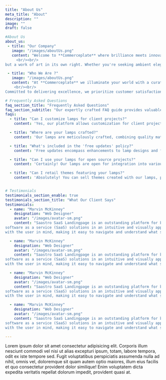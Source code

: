 ```yaml
---
title: "About Us"
meta_title: "About"
description: ""
image: ""
draft: false

#About Us
about_us:
 - title: "Our Company"
   image: "/images/aboutUs.png"
   content: "Welcome to **Commerceplate** where brilliance meets innovation. We take pride in being your ultimate destination for exquisite lighting solutions that illuminate spaces and lives alike. With a passion for creating luminous experiences, we curate a diverse range of cutting-edge light fixtures designed to elevate any environment. Our commitment to quality craftsmanship and a keen eye for aesthetic appeal ensures that each product we offer is not just a source of light, 
	 <br/><br/>
but a work of art in its own right. Whether you're seeking ambient elegance for your home or functional brilliance for a commercial space, [Your Company Name] is dedicated to bringing your vision to light. Explore our collection and let your surroundings shine with a touch of our radiant expertise. Elevate your space, embrace the light, only with **Commerceplate**."

 - title: "Who We Are ?"
   image: "/images/aboutUs.png"
   content: "At **Commerceplate** we illuminate your world with a curated collection of exceptional lighting solutions. Established with a passion for transforming spaces and creating ambiance, we stand as a beacon of quality and style in the realm of lighting. With a keen eye for design and a commitment to sourcing the finest materials, we pride ourselves on offering a diverse range of luminaires that not only brighten spaces but also elevate aesthetics. 
    <br/><br/>
Committed to delivering excellence, we prioritize customer satisfaction and provide expert guidance to help you find the perfect lighting solution for any setting. Welcome to **Commerceplate** where light meets inspiration. Illuminate your world today!"

# Frequently Asked Questions
faq_section_title: "Frequently Asked Questions"
faq_section_subtitle: "Our expertly crafted FAQ guide provides valuable insights on selecting the perfect table lamp to complement your decor and meet your specific lighting needs."
faqs:
  - title: "Can I customize lamps for client projects?"
    content: 'Yes, our platform allows customization for client projects, ensuring unique and tailored solutions. Yes, our platform allows customization for client projects, ensuring unique and tailored solutions.'

  - title: "Where are your lamps crafted?"
    content: 'Our lamps are meticulously crafted, combining quality materials and skilled workmanship to deliver exceptional products. Our lamps are meticulously crafted, combining quality materials and skilled workmanship to deliver exceptional products.'

  - title: "What's included in the 'free updates' policy?"
    content: 'Free updates encompass enhancements to lamp designs and features, ensuring your collection stays current and appealing. Free updates encompass enhancements to lamp designs and features, ensuring your collection stays current and appealing'

  - title: "Can I use your lamps for open source projects?"
    content: 'Certainly! Our lamps are open for integration into various projects, fostering creativity and innovation. Certainly! Our lamps are open for integration into various projects, fostering creativity and innovation.'

  - title: "Can I retail themes featuring your lamps?"
    content: 'Absolutely! You can sell themes created with our lamps, providing stylish solutions for diverse design needs. Absolutely! You can sell themes created with our lamps, providing stylish solutions for diverse design needs.'


# Testimonials
testimonials_section_enable: true
testimonials_section_title: "What Our Client Says"
testimonials:
  - name: "Marvin McKinney"
    designation: "Web Designer"
    avatar: "/images/avatar-sm.png"
    content: "Saastro SaaS Landingpage is an outstanding platform for businesses that want to showcase their 
software as a service (SaaS) solutions in an intuitive and visually appealing way. landing page is designed 
with the user in mind, making it easy to navigate and understand what software offers.One of the standout features of Saastro SaaS Landingpage is its sleek."

  - name: "Marvin McKinney"
    designation: "Web Designer"
    avatar: "/images/avatar-sm.png"
    content: "Saastro SaaS Landingpage is an outstanding platform for businesses that want to showcase their 
software as a service (SaaS) solutions in an intuitive and visually appealing way. landing page is designed 
with the user in mind, making it easy to navigate and understand what software offers.One of the standout features of Saastro SaaS Landingpage is its sleek."

  - name: "Marvin McKinney"
    designation: "Web Designer"
    avatar: "/images/avatar-sm.png"
    content: "Saastro SaaS Landingpage is an outstanding platform for businesses that want to showcase their 
software as a service (SaaS) solutions in an intuitive and visually appealing way. landing page is designed 
with the user in mind, making it easy to navigate and understand what software offers.One of the standout features of Saastro SaaS Landingpage is its sleek."

  - name: "Marvin McKinney"
    designation: "Web Designer"
    avatar: "/images/avatar-sm.png"
    content: "Saastro SaaS Landingpage is an outstanding platform for businesses that want to showcase their 
software as a service (SaaS) solutions in an intuitive and visually appealing way. landing page is designed 
with the user in mind, making it easy to navigate and understand what software offers.One of the standout features of Saastro SaaS Landingpage is its sleek."

---
```


Lorem ipsum dolor sit amet consectetur adipisicing elit. Corporis illum nesciunt commodi vel nisi ut alias excepturi ipsum, totam, labore tempora, odit ex iste tempore sed. Fugit voluptatibus perspiciatis assumenda nulla ad nihil, omnis vel, doloremque sit quam autem optio maiores, illum eius facilis et quo consectetur provident dolor similique! Enim voluptatem dicta expedita veritatis repellat dolorum impedit, provident quasi at.

